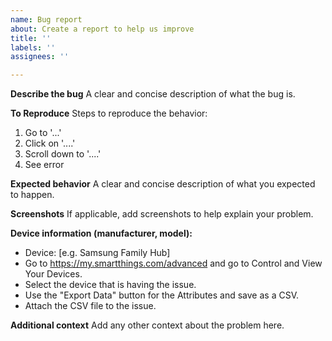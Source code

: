 ```yaml
---
name: Bug report
about: Create a report to help us improve
title: ''
labels: ''
assignees: ''

---
```


**Describe the bug**
A clear and concise description of what the bug is.

**To Reproduce**
Steps to reproduce the behavior:
1. Go to '...'
2. Click on '....'
3. Scroll down to '....'
4. See error

**Expected behavior**
A clear and concise description of what you expected to happen.

**Screenshots**
If applicable, add screenshots to help explain your problem.

**Device information (manufacturer, model):**
 - Device: [e.g. Samsung Family Hub]
 - Go to https://my.smartthings.com/advanced and go to Control and View Your Devices. 
 - Select the device that is having the issue. 
 - Use the "Export Data" button for the Attributes and save as a CSV.
 - Attach the CSV file to the issue.

**Additional context**
Add any other context about the problem here.
